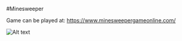 #Minesweeper

Game can be played at: https://www.minesweepergameonline.com/

![Alt text](images/bomb.png?raw=true "BOMB")
